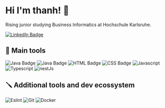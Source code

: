 <h1> Hi I'm thanh! 👋
</h1>
<p>
  Rising junior studying Business Informatics at Hochschule Karlsruhe.
</p>

<p>
 <a href="https://www.linkedin.com/in/xuanthanhtran/" target="_blank" rel="noreferrer"><img src="https://img.shields.io/badge/LinkedIn-0077B5?style=for-the-badge&logo=linkedin&logoColor=white" alt="LinkedIn Badge"></a> 
</p>

## 🧰 Main tools
<p>
  <img src="https://img.shields.io/badge/Java-ED8B00?style=for-the-badge&logo=openjdk&logoColor=white" alt="Java Badge">
  <img src="https://img.shields.io/badge/Spring%20Boot-6DB33F?style=for-the-badge&logo=springboot&logoColor=white" alt="Java Badge">
  <img src="https://img.shields.io/badge/html5-%23E34F26.svg?style=for-the-badge&logo=html5&logoColor=white" alt="HTML Badge">
  <img src="https://img.shields.io/badge/css3-%231572B6.svg?style=for-the-badge&logo=css3&logoColor=white" alt="CSS Badge">
  <img src="https://img.shields.io/badge/javascript-000?style=for-the-badge&logo=javascript&logoColor=333333&color=F7E018" alt="Javascript">
  <img src="https://img.shields.io/badge/TypeScript-007ACC?style=for-the-badge&logo=typescript&logoColor=white" alt="Typescript">
  <img src="https://img.shields.io/badge/nestjs-E0234E?style=for-the-badge&logo=nestjs&logoColor=white" alt="nestJs">
</p>

## 🪛 Additional tools and dev ecossystem

![Eslint](https://img.shields.io/badge/eslint%20-%23000000.svg?&style=for-the-badge&logo=eslint&logoColor=white&color=4B32C3)
![Git](https://img.shields.io/badge/git-%23F05033.svg?style=for-the-badge&logo=git&logoColor=white)
![Docker](https://img.shields.io/badge/Docker-2496ED?style=for-the-badge&logo=docker&logoColor=white)
<!--
**thanhxt/thanhxt** is a ✨ _special_ ✨ repository because its `README.md` (this file) appears on your GitHub profile.

Here are some ideas to get you started:

- 🔭 I’m currently working on ...
- 🌱 I’m currently learning ...
- 👯 I’m looking to collaborate on ...
- 🤔 I’m looking for help with ...
- 💬 Ask me about ...
- 📫 How to reach me: ...
- 😄 Pronouns: ...
- ⚡ Fun fact: ...
-->
